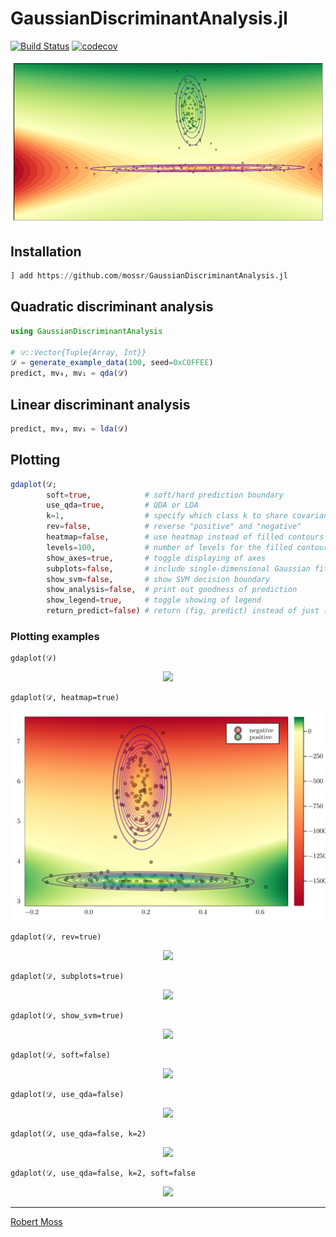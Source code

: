 # GaussianDiscriminantAnalysis.jl
[![Build Status](https://github.com/mossr/GaussianDiscriminantAnalysis.jl/actions/workflows/CI.yml/badge.svg)](https://github.com/mossr/GaussianDiscriminantAnalysis.jl/actions/workflows/CI.yml)
[![codecov](https://codecov.io/gh/mossr/GaussianDiscriminantAnalysis.jl/branch/main/graph/badge.svg)](https://codecov.io/gh/mossr/GaussianDiscriminantAnalysis.jl)

<p align="center">
    <img src="./img/cover.png">
</p>

## Installation
```julia
] add https://github.com/mossr/GaussianDiscriminantAnalysis.jl
```

## Quadratic discriminant analysis
```julia
using GaussianDiscriminantAnalysis

# 𝒟::Vector{Tuple{Array, Int}}
𝒟 = generate_example_data(100, seed=0xC0FFEE)
predict, mv₀, mv₁ = qda(𝒟)
```

## Linear discriminant analysis
```julia
predict, mv₀, mv₁ = lda(𝒟)
```

## Plotting

```julia
gdaplot(𝒟;
        soft=true,            # soft/hard prediction boundary
        use_qda=true,         # QDA or LDA
        k=1,                  # specify which class k to share covariance (LDA only)
        rev=false,            # reverse "positive" and "negative"
        heatmap=false,        # use heatmap instead of filled contours
        levels=100,           # number of levels for the filled contours
        show_axes=true,       # toggle displaying of axes
        subplots=false,       # include single-dimensional Gaussian fits in subplots
        show_svm=false,       # show SVM decision boundary
        show_analysis=false,  # print out goodness of prediction
        show_legend=true,     # toggle showing of legend
        return_predict=false) # return (fig, predict) instead of just (fig)
```

### Plotting examples

```jula
gdaplot(𝒟)
```
<p align="center">
    <img src="./img/plot-qda.svg">
</p>

```jula
gdaplot(𝒟, heatmap=true)
```
<p align="center">
    <img src="./img/plot-heatmap.svg">
</p>

```jula
gdaplot(𝒟, rev=true)
```
<p align="center">
    <img src="./img/plot-rev.svg">
</p>

```jula
gdaplot(𝒟, subplots=true)
```
<p align="center">
    <img src="./img/plot-subplots.svg">
</p>

```jula
gdaplot(𝒟, show_svm=true)
```
<p align="center">
    <img src="./img/plot-svm.svg">
</p>

```jula
gdaplot(𝒟, soft=false)
```
<p align="center">
    <img src="./img/plot-hard.svg">
</p>

```jula
gdaplot(𝒟, use_qda=false)
```
<p align="center">
    <img src="./img/plot-lda-k1.svg">
</p>

```jula
gdaplot(𝒟, use_qda=false, k=2)
```
<p align="center">
    <img src="./img/plot-lda-k2.svg">
</p>

```jula
gdaplot(𝒟, use_qda=false, k=2, soft=false
```
<p align="center">
    <img src="./img/plot-lda-k2-hard.svg">
</p>


---

[Robert Moss](https://github.com/mossr)
